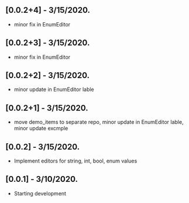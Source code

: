## [0.0.2+4] - 3/15/2020.

* minor fix in EnumEditor

## [0.0.2+3] - 3/15/2020.

* minor fix in EnumEditor

## [0.0.2+2] - 3/15/2020.

* minor update in EnumEditor lable

## [0.0.2+1] - 3/15/2020.

* move demo_items to separate repo, minor update in EnumEditor lable, minor update excmple

## [0.0.2] - 3/15/2020.

* Implement editors for string, int, bool, enum values

## [0.0.1] - 3/10/2020.

* Starting development
